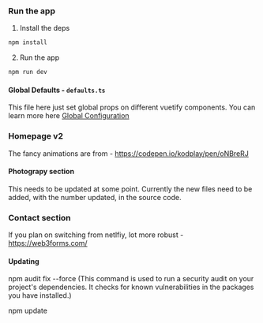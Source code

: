 ### Run the app

1. Install the deps

```bash
npm install
```

2. Run the app

```bash
npm run dev
```


#### Global Defaults - `defaults.ts`

This file here just set global props on different vuetify components. You can learn more here [Global Configuration](https://next.vuetifyjs.com/en/features/global-configuration/)

### Homepage v2 
The fancy animations are from - https://codepen.io/kodplay/pen/oNBreRJ


#### Photograpy section 

This needs to be updated at some point. Currently the new files need to be added, with the number updated, in the source code.


### Contact section
If you plan on switching from netlfiy, lot more robust - https://web3forms.com/

#### Updating

npm audit fix --force (This command is used to run a security audit on your project's dependencies. It checks for known vulnerabilities in the packages you have installed.)

npm update

